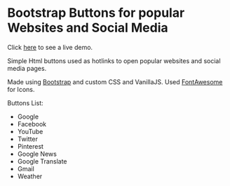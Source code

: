 # Bootstrap Buttons for popular Websites and Social Media

Click <a href="https://nikostsigkros.github.io/Buttons/" target="_blank">here</a> to see a live demo.

Simple Html buttons used as hotlinks to open popular websites and social media pages.

Made using <a href="https://getbootstrap.com/" target="_blank">Bootstrap</a> and custom CSS and VanillaJS. Used <a href="https://fontawesome.com/" target="_blank">FontAwesome</a> for Icons.

Buttons List:

-   Google
-   Facebook
-   YouTube
-   Twitter
-   Pinterest
-   Google News
-   Google Translate
-   Gmail
-   Weather
